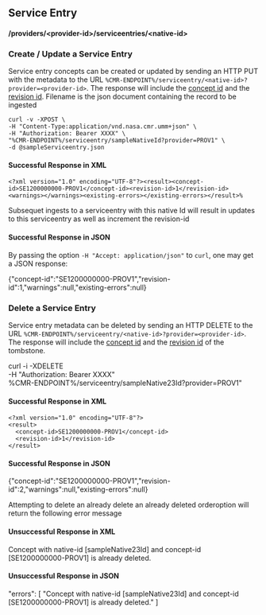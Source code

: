 ## <a name="serviceentry"></a> Service Entry

#### <a name="provider-info-serviceentry"></a> /providers/&lt;provider-id&gt;/serviceentries/&lt;native-id&gt;

### <a name="create-update-serviceentry"></a> Create / Update a Service Entry

Service entry concepts can be created or updated by sending an HTTP PUT with the metadata to the URL `%CMR-ENDPOINT%/serviceentry/<native-id>?provider=<provider-id>`. The response will include the [concept id](#concept-id) and the [revision id](#revision-id). Filename is the json document containing the record to be ingested

```
curl -v -XPOST \
-H "Content-Type:application/vnd.nasa.cmr.umm+json" \
-H "Authorization: Bearer XXXX" \
"%CMR-ENDPOINT%/serviceentry/sampleNativeId?provider=PROV1" \
-d @sampleServiceentry.json
```

#### Successful Response in XML
```
<?xml version="1.0" encoding="UTF-8"?><result><concept-id>SE1200000000-PROV1</concept-id><revision-id>1</revision-id><warnings></warnings><existing-errors></existing-errors></result>%
```
Subsequet ingests to a serviceentry with this native Id will result in updates to this serviceentry as well as increment the revision-id
#### Successful Response in JSON

By passing the option `-H "Accept: application/json"` to `curl`, one may
get a JSON response:

  {"concept-id":"SE1200000000-PROV1","revision-id":1,"warnings":null,"existing-errors":null}

### <a name="delete-serviceentry"></a> Delete a Service Entry

Service entry metadata can be deleted by sending an HTTP DELETE to the URL `%CMR-ENDPOINT%/serviceentry/<native-id>?provider=<provider-id>`. The response will include the [concept id](#concept-id) and the [revision id](#revision-id) of the tombstone.


  curl -i -XDELETE \
    -H "Authorization: Bearer XXXX" \
    %CMR-ENDPOINT%/serviceentry/sampleNative23Id?provider=PROV1"

#### Successful Response in XML

```
<?xml version="1.0" encoding="UTF-8"?>
<result>
  <concept-id>SE1200000000-PROV1</concept-id>
  <revision-id>1</revision-id>
</result>
```
#### Successful Response in JSON

  {"concept-id":"SE1200000000-PROV1","revision-id":2,"warnings":null,"existing-errors":null}

Attempting to delete an already delete an already deleted orderoption will return
the following error message
#### Unsuccessful Response in XML

<?xml version="1.0" encoding="UTF-8"?>
<errors>
    <error>Concept with native-id [sampleNative23Id] and concept-id [SE1200000000-PROV1] is already deleted.</error>
</errors>

#### Unsuccessful Response in JSON

"errors": [
        "Concept with native-id [sampleNative23Id] and concept-id [SE1200000000-PROV1] is already deleted."
    ]
